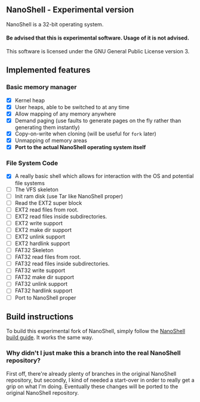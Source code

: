 ## NanoShell - Experimental version
NanoShell is a 32-bit operating system.

#### Be advised that this is experimental software. Usage of it is not advised.

This software is licensed under the GNU General Public License version 3.

## Implemented features

### Basic memory manager

- [x] Kernel heap
- [x] User heaps, able to be switched to at any time
- [x] Allow mapping of any memory anywhere 
- [x] Demand paging (use faults to generate pages on the fly rather than generating them instantly)
- [x] Copy-on-write when cloning (will be useful for `fork` later)
- [x] Unmapping of memory areas
- [x] **Port to the actual NanoShell operating system itself**

### File System Code
- [X] A really basic shell which allows for interaction with the OS and potential file systems
- [ ] The VFS skeleton
- [ ] Init ram disk (use Tar like NanoShell proper)
- [ ] Read the EXT2 super block
- [ ] EXT2 read files from root.
- [ ] EXT2 read files inside subdirectories.
- [ ] EXT2 write support
- [ ] EXT2 make dir support
- [ ] EXT2 unlink support
- [ ] EXT2 hardlink support
- [ ] FAT32 Skeleton
- [ ] FAT32 read files from root.
- [ ] FAT32 read files inside subdirectories.
- [ ] FAT32 write support
- [ ] FAT32 make dir support
- [ ] FAT32 unlink support
- [ ] FAT32 hardlink support
- [ ] Port to NanoShell proper

## Build instructions

To build this experimental fork of NanoShell, simply follow the [NanoShell build guide](https://github.com/iProgramMC/NanoShellOS/blob/master/readme.md). It works the same way.

### Why didn't I just make this a branch into the real NanoShell repository?
First off, there're already plenty of branches in the original NanoShell repository, but secondly, I kind of needed a start-over in order to really get a
grip on what I'm doing. Eventually these changes will be ported to the original NanoShell repository.

